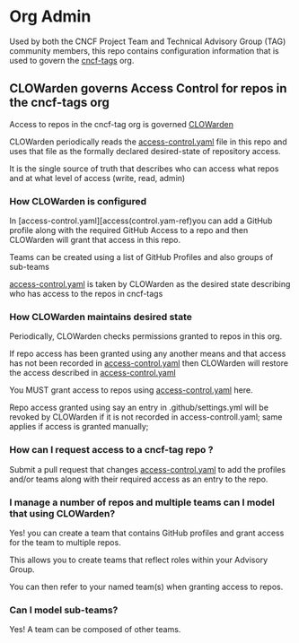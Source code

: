 # Org Admin

Used by both the CNCF Project Team and Technical Advisory Group (TAG) community members, this repo contains configuration information that is used to govern the [cncf-tags][cncf-tag-org-ref] org.

## CLOWarden governs Access Control for repos in the cncf-tags org

Access to repos in the cncf-tag org is governed [CLOWarden][clo-warden-src-ref]

CLOWarden periodically reads the [access-control.yaml][access-control-ref] file in this repo and uses that file as the formally declared desired-state of repository access.

It is the single source of truth that describes who can access what repos and at what level of access (write, read, admin)

### How CLOWarden is configured

In [access-control.yaml][access(control.yam-ref)you can add a GitHub profile along with the required GitHub Access to a repo and then CLOWarden will grant that access in this repo.

Teams can be created using a list of GitHub Profiles and also groups of sub-teams

[access-control.yaml][access-control-ref] is taken by CLOWarden as the desired state describing who has access to the repos in cncf-tags

### How CLOWarden maintains desired state

Periodically, CLOWarden checks permissions granted to repos in this org.

If repo access has been granted using any another means and that access has not been recorded in [access-control.yaml][access-control-ref] then CLOWarden will restore the access described in [access-control.yaml][access-control-ref]

You MUST grant access to repos using [access-control.yaml][access-control-ref] here.

Repo access granted using say an entry in .github/settings.yml will be revoked by CLOWarden if it is not recorded in access-controll.yaml; same applies if access is granted manually;

### How can I request access to a cncf-tag repo ?

Submit a pull request that changes [access-control.yaml][access-control-ref] to add the profiles and/or teams along with their required access as an entry to the repo.

### I manage a number of repos and multiple teams can I model that using CLOWarden?

Yes! you can create a team that contains GitHub profiles and grant access for the team to multiple repos.

This allows you to create teams that reflect roles within your Advisory Group.

You can then refer to your named team(s) when granting access to repos.

### Can I model sub-teams?

Yes! A team can be composed of other teams.

[cncf-tag-org-ref]: https://github.com/cncf-tags/
[access-control-ref]: access-control.yaml
[clo-warden-src-ref]: https://github.com/cncf/clowarden
